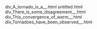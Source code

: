 div_A_tornado_is_a__.html
untitled.html
div_There_is_some_disagreement__.html
div_This_convergence_of_warm__.html
div_Tornadoes_have_been_observed__.html